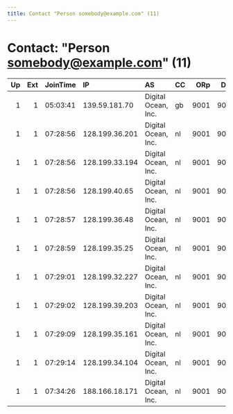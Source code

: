 ```yaml
---
title: Contact "Person somebody@example.com" (11)
---
```


# Contact: "Person somebody@example.com" (11)

|   Up |   Ext | JoinTime   | IP             | AS                  | CC   |   ORp |   Dirp | OS    | Version   | Nickname           |   eFamMembers |
|-----:|------:|:-----------|:---------------|:--------------------|:-----|------:|-------:|:------|:----------|:-------------------|--------------:|
|    1 |     1 | 05:03:41   | 139.59.181.70  | Digital Ocean, Inc. | gb   |  9001 |   9030 | Linux | 0.2.5.14  | DebianTorNode      |             1 |
|    1 |     1 | 07:28:56   | 128.199.36.201 | Digital Ocean, Inc. | nl   |  9001 |   9030 | Linux | 0.2.5.14  | DebianTorNodeams02 |             1 |
|    1 |     1 | 07:28:56   | 128.199.33.194 | Digital Ocean, Inc. | nl   |  9001 |   9030 | Linux | 0.2.5.14  | DebianTorNodeams03 |             1 |
|    1 |     1 | 07:28:56   | 128.199.40.65  | Digital Ocean, Inc. | nl   |  9001 |   9030 | Linux | 0.2.5.14  | DebianTorNodeams05 |             1 |
|    1 |     1 | 07:28:57   | 128.199.36.48  | Digital Ocean, Inc. | nl   |  9001 |   9030 | Linux | 0.2.5.14  | DebianTorNodeams01 |             1 |
|    1 |     1 | 07:28:59   | 128.199.35.25  | Digital Ocean, Inc. | nl   |  9001 |   9030 | Linux | 0.2.5.14  | DebianTorNodeams10 |             1 |
|    1 |     1 | 07:29:01   | 128.199.32.227 | Digital Ocean, Inc. | nl   |  9001 |   9030 | Linux | 0.2.5.14  | DebianTorNodeams08 |             1 |
|    1 |     1 | 07:29:02   | 128.199.39.203 | Digital Ocean, Inc. | nl   |  9001 |   9030 | Linux | 0.2.5.14  | DebianTorNodeams04 |             1 |
|    1 |     1 | 07:29:09   | 128.199.35.161 | Digital Ocean, Inc. | nl   |  9001 |   9030 | Linux | 0.2.5.14  | DebianTorNodeams09 |             1 |
|    1 |     1 | 07:29:14   | 128.199.34.104 | Digital Ocean, Inc. | nl   |  9001 |   9030 | Linux | 0.2.5.14  | DebianTorNodeams07 |             1 |
|    1 |     1 | 07:34:26   | 188.166.18.171 | Digital Ocean, Inc. | nl   |  9001 |   9030 | Linux | 0.2.5.14  | DebianTorNodeams06 |             1 |
